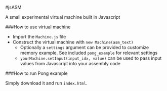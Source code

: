 #jsASM

A small experimental virtual machine built in Javascript

###How to use virtual machine

- Import the `Machine.js` file
- Construct the virtual machine with `new Machine(asm_text)`
    - Optionally a `settings` argument can be provided to customize memory example. See included `pong_example` for relevant settings
    - `yourMachine.setInput(input_idx, value)` can be used to pass input values from Javascript into your assembly code

###How to run Pong example

Simply download it and run `index.html`.